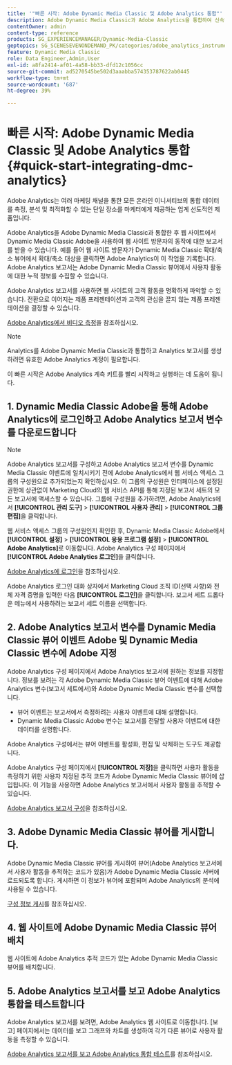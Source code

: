 ```yaml
---
title: '"빠른 시작: Adobe Dynamic Media Classic 및 Adobe Analytics 통합"'
description: Adobe Dynamic Media Classic과 Adobe Analytics을 통합하여 신속하게 구축하고 실행할 수 있는 소개 및 빠른 시작.
contentOwner: admin
content-type: reference
products: SG_EXPERIENCEMANAGER/Dynamic-Media-Classic
geptopics: SG_SCENESEVENONDEMAND_PK/categories/adobe_analytics_instrumentation_kit
feature: Dynamic Media Classic
role: Data Engineer,Admin,User
exl-id: a8fa2414-af01-4a58-bb33-dfd12c1056cc
source-git-commit: ad5270545be502d3aaabba574353787622ab0445
workflow-type: tm+mt
source-wordcount: '687'
ht-degree: 39%

---
```


# 빠른 시작: Adobe Dynamic Media Classic 및 Adobe Analytics 통합 {#quick-start-integrating-dmc-analytics}

Adobe Analytics는 여러 마케팅 채널을 통한 모든 온라인 이니셔티브의 통합 데이터를 측정, 분석 및 최적화할 수 있는 단일 장소를 마케터에게 제공하는 업계 선도적인 제품입니다.

Adobe Analytics을 Adobe Dynamic Media Classic과 통합한 후 웹 사이트에서 Dynamic Media Classic Adobe을 사용하여 웹 사이트 방문자의 동작에 대한 보고서를 받을 수 있습니다. 예를 들어 웹 사이트 방문자가 Dynamic Media Classic 확대/축소 뷰어에서 확대/축소 대상을 클릭하면 Adobe Analytics이 이 작업을 기록합니다. Adobe Analytics 보고서는 Adobe Dynamic Media Classic 뷰어에서 사용자 활동에 대한 누적 정보를 수집할 수 있습니다.

Adobe Analytics 보고서를 사용하면 웹 사이트의 고객 활동을 명확하게 파악할 수 있습니다. 전환으로 이어지는 제품 프레젠테이션과 고객의 관심을 끌지 않는 제품 프레젠테이션을 결정할 수 있습니다.

[Adobe Analytics에서 비디오 측정](https://experienceleague.adobe.com/docs/media-analytics/using/media-overview.html)을 참조하십시오.

>[!NOTE]
>
>Analytics를 Adobe Dynamic Media Classic과 통합하고 Analytics 보고서를 생성하려면 유효한 Adobe Analytics 계정이 필요합니다.

이 빠른 시작은 Adobe Analytics 계측 키트를 빨리 시작하고 실행하는 데 도움이 됩니다.

## 1. Dynamic Media Classic Adobe을 통해 Adobe Analytics에 로그인하고 Adobe Analytics 보고서 변수를 다운로드합니다

>[!NOTE]
>
>Adobe Analytics 보고서를 구성하고 Adobe Analytics 보고서 변수를 Dynamic Media Classic 이벤트에 일치시키기 전에 Adobe Analytics에서 웹 서비스 액세스 그룹의 구성원으로 추가되었는지 확인하십시오. 이 그룹의 구성원은 인터페이스에 설정된 권한에 상관없이 Marketing Cloud의 웹 서비스 API를 통해 지정된 보고서 세트의 모든 보고서에 액세스할 수 있습니다. 그룹에 구성원을 추가하려면, Adobe Analytics에서 **[!UICONTROL 관리 도구]** > **[!UICONTROL 사용자 관리]** > **[!UICONTROL 그룹 편집]**&#x200B;을 클릭합니다.

웹 서비스 액세스 그룹의 구성원인지 확인한 후, Dynamic Media Classic Adobe에서 **[!UICONTROL 설정]** > **[!UICONTROL 응용 프로그램 설정]** > **[!UICONTROL Adobe Analytics]**&#x200B;로 이동합니다. Adobe Analytics 구성 페이지에서 **[!UICONTROL Adobe Analytics 로그인]**&#x200B;을 클릭합니다.

[Adobe Analytics에 로그인](log-analytics.md#log_in_to_adobe_analytics)을 참조하십시오.

Adobe Analytics 로그인 대화 상자에서 Marketing Cloud 조직 ID(선택 사항)와 전체 자격 증명을 입력한 다음 **[!UICONTROL 로그인]**&#x200B;을 클릭합니다. 보고서 세트 드롭다운 메뉴에서 사용하려는 보고서 세트 이름을 선택합니다.

## 2. Adobe Analytics 보고서 변수를 Dynamic Media Classic 뷰어 이벤트 Adobe 및 Dynamic Media Classic 변수에 Adobe 지정

Adobe Analytics 구성 페이지에서 Adobe Analytics 보고서에 원하는 정보를 지정합니다. 정보를 보려는 각 Adobe Dynamic Media Classic 뷰어 이벤트에 대해 Adobe Analytics 변수(보고서 세트에서)와 Adobe Dynamic Media Classic 변수를 선택합니다.

* 뷰어 이벤트는 보고서에서 측정하려는 사용자 이벤트에 대해 설명합니다.
* Dynamic Media Classic Adobe 변수는 보고서를 전달할 사용자 이벤트에 대한 데이터를 설명합니다.

Adobe Analytics 구성에서는 뷰어 이벤트를 활성화, 편집 및 삭제하는 도구도 제공합니다.

Adobe Analytics 구성 페이지에서 **[!UICONTROL 저장]**&#x200B;을 클릭하면 사용자 활동을 측정하기 위한 사용자 지정된 추적 코드가 Adobe Dynamic Media Classic 뷰어에 삽입됩니다. 이 기능을 사용하면 Adobe Analytics 보고서에서 사용자 활동을 추적할 수 있습니다.

[Adobe Analytics 보고서 구성](configuring-analytics-reports.md#configuring_adobe_analytics_reports)을 참조하십시오.

## 3. Adobe Dynamic Media Classic 뷰어를 게시합니다.

Adobe Dynamic Media Classic 뷰어를 게시하여 뷰어(Adobe Analytics 보고서에서 사용자 활동을 추적하는 코드가 있음)가 Adobe Dynamic Media Classic 서버에 로드되도록 합니다. 게시하면 이 정보가 뷰어에 포함되며 Adobe Analytics의 분석에 사용될 수 있습니다.

[구성 정보 게시](publishing-analytics-configuration-information.md#publishing_adobe_analytics_configuration_information)를 참조하십시오.

## 4. 웹 사이트에 Adobe Dynamic Media Classic 뷰어 배치

웹 사이트에 Adobe Analytics 추적 코드가 있는 Adobe Dynamic Media Classic 뷰어를 배치합니다.

## 5. Adobe Analytics 보고서를 보고 Adobe Analytics 통합을 테스트합니다

Adobe Analytics 보고서를 보려면, Adobe Analytics 웹 사이트로 이동합니다. [보고] 페이지에서는 데이터를 보고 그래프와 차트를 생성하여 각기 다른 뷰어로 사용자 활동을 측정할 수 있습니다.

[Adobe Analytics 보고서를 보고 Adobe Analytics 통합 테스트](testing-integration-viewing-analytics-report.md#testing_the_integration_by_viewing_an_adobe_analytics_report)를 참조하십시오.
